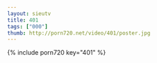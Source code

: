 ```yaml
--- 
layout: sieutv
title: 401
tags: ["000"]
thumb: http://porn720.net/video/401/poster.jpg
---
```

{% include porn720 key="401" %} 
